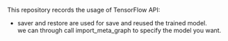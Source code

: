 This repository records the usage of TensorFlow API:
* saver and restore are used for save and reused the trained model.  
    we can through call import_meta_graph to specify the model you want.

